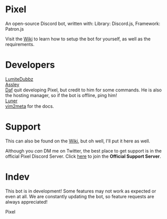 # Pixel
An open-source Discord bot, written with: Library: Discord.js, Framework: Patron.js

Visit the <a href="https://github.com/LumiteDubbz/Pixel/wiki">Wiki</a> to learn how to setup the bot for yourself, as well as the requirements.

# Developers

<a href="https://twitter.com/lumitedubbz">LumiteDubbz</a><br>
<a href="https://github.com/assley">Assley</a><br>
<a href="https://github.com/dafscode">Daf</a> quit developing Pixel, but credit to him for some commands. He is also the hosting manager, so if the bot is offline, ping him!<br>
<a href="https://github.com/Marathxnz">Luner</a><br>
<a href="https://github.com/vim2meta">vim2meta</a> for the docs.

# Support

This can also be found on the <a href="https://github.com/LumiteDubbz/Pixel/wiki">Wiki</a>, but oh well, I'll put it here as well.

Although you <em>can</em> DM me on Twitter, the best place to get support is in the official Pixel Discord Server. Click <a href="https://discord.me/pixelsupport"><u>here</u></a> to join the <strong>Official Support Server</strong>.

# Indev

This bot is in development! Some features may not work as expected or even at all. We are constantly updating the bot, so feature requests are always appreciated!

Pixel
